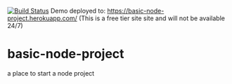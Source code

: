 [![Build Status](https://snap-ci.com/andy-c-jones/basic-node-project/branch/master/build_image)](https://snap-ci.com/andy-c-jones/basic-node-project/branch/master)
Demo deployed to: https://basic-node-project.herokuapp.com/ (This is a free tier site site and will not be available 24/7)
# basic-node-project

a place to start a node project
